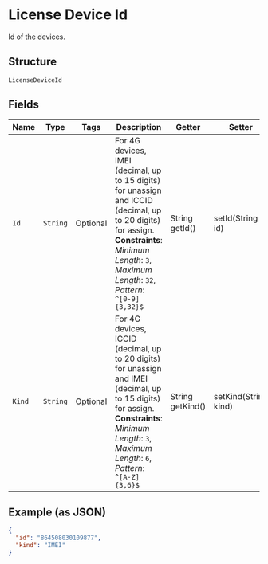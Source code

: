 
# License Device Id

Id of the devices.

## Structure

`LicenseDeviceId`

## Fields

| Name | Type | Tags | Description | Getter | Setter |
|  --- | --- | --- | --- | --- | --- |
| `Id` | `String` | Optional | For 4G devices, IMEI (decimal, up to 15 digits) for unassign and ICCID (decimal, up to 20 digits) for assign.<br>**Constraints**: *Minimum Length*: `3`, *Maximum Length*: `32`, *Pattern*: `^[0-9]{3,32}$` | String getId() | setId(String id) |
| `Kind` | `String` | Optional | For 4G devices, ICCID (decimal, up to 20 digits) for unassign and IMEI (decimal, up to 15 digits) for assign.<br>**Constraints**: *Minimum Length*: `3`, *Maximum Length*: `6`, *Pattern*: `^[A-Z]{3,6}$` | String getKind() | setKind(String kind) |

## Example (as JSON)

```json
{
  "id": "864508030109877",
  "kind": "IMEI"
}
```

